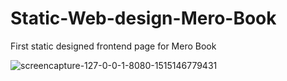 # Static-Web-design-Mero-Book
First static designed frontend page for Mero Book

![screencapture-127-0-0-1-8080-1515146779431](https://user-images.githubusercontent.com/24986485/34605224-e5669cb8-f232-11e7-8f84-0bb93968d31a.png)
